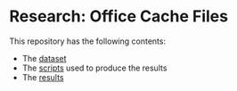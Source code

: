 # Research: Office Cache Files
This repository has the following contents:

- The [dataset](datasetdocuments/)
- The [scripts](scripts/) used to produce the results
- The [results](results/)
